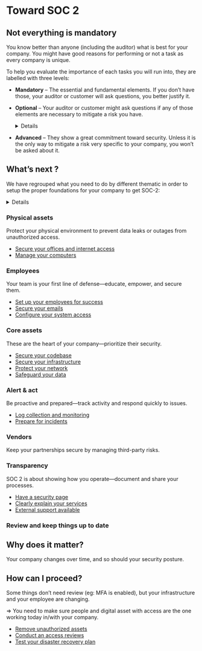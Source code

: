 # Toward SOC 2

## Not everything is mandatory

You know better than anyone (including the auditor) what is best for your
company. You might have good reasons for performing or not a task as every
company is unique.

To help you evaluate the importance of each tasks you will run into, they are
labelled with three levels:

- **Mandatory** – The essential and fundamental elements. If you don’t have
  those, your auditor or customer will ask questions, you better justify it.
- **Optional** – Your auditor or customer might ask questions if any of those
  elements are necessary to mitigate a risk you have.

    <details>
    🗣
    
    A good example is penetration testing.
    
    - Penetration tests are expensive, but they can be a good investment, especially if you are running into a prospect requiring it
    - However they probably wont make sense if you are at the MVP stage and you are gonna trash and rebuild your product in a few month
    </details>

- **Advanced** – They show a great commitment toward security. Unless it is the
  only way to mitigate a risk very specific to your company, you won’t be asked
  about it.

## What’s next ?

We have regrouped what you need to do by different thematic in order to setup
the proper foundations for your company to get SOC-2:

<details>

**Pro tip:** Setup screenshot to clipboard You will have to take quite a lot of
screenshot until we automate most of it. We recommend that you setup a
screenshot to clipboard so you can just take a screenshot and paste-it saving
you ton of time. On mac:

- Use **CMD + SHIFT + 5** to enter screenshot mode
- Click options, to change “save to” to “clipboard”
- Now you can use **CMD + SHIFT + 3** to take a screenshot to clipboard
- And paste it in the right place with **CMD + V**

</details>

### Physical assets

Protect your physical environment to prevent data leaks or outages from
unauthorized access.

- [Secure your offices and internet access](physical/facilities/README.md)
- [Manage your computers](physical/hardware/README.md)

### Employees

Your team is your first line of defense—educate, empower, and secure them.

- [Set up your employees for success](personnel/lifecycle/README.md)
- [Secure your emails](personnel/comms/README.md)
- [Configure your system access](personnel/access/README.md)

### Core assets

These are the heart of your company—prioritize their security.

- [Secure your codebase](core/src/README.md)
- [Secure your infrastructure](core/infra/README.md)
- [Protect your network](core/network/README.md)
- [Safeguard your data](core/data/README.md)

### Alert & act

Be proactive and prepared—track activity and respond quickly to issues.

- [Log collection and monitoring](operations/monitoring/README.md)
- [Prepare for incidents](operations/incidents/README.md)

### Vendors

Keep your partnerships secure by managing third-party risks.

### Transparency

SOC 2 is about showing how you operate—document and share your processes.

- [Have a security page](TRA.001_have_a_security_page.md)
- [Clearly explain your services](transparency/TRA.002_clearly_explain_your_services.md)
- [External support available](TRA.003_external_support_available.md)

### Review and keep things up to date

## Why does it matter?

Your company changes over time, and so should your security posture.

## How can I proceed?

Some things don’t need review (eg: MFA is enabled), but your infrastructure and
your employee are changing.

⇒ You need to make sure people and digital asset with access are the one working
today in/with your company.

- [Remove unauthorized assets](core/infra/COR.INF.007_asset_decommissioning.md)
- [Conduct an access reviews](personnel/access/PER.ACC.006_periodic_access_review.md)
- [Test your disaster recovery plan](operations/incidents/OPS.INC.003_drp_testing.md)
